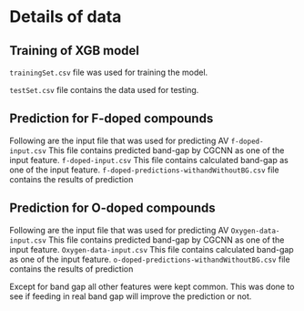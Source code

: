 # Details of data

## Training of XGB model
`trainingSet.csv`  file was used for training the model.

`testSet.csv` file  contains the data used for testing.


## Prediction for F-doped compounds
Following are the input file that was used for predicting AV
`f-doped-input.csv` This file contains predicted band-gap by CGCNN as one of the input feature.
`f-doped-input.csv`  This file contains calculated band-gap as one of the input feature.
`f-doped-predictions-withandWithoutBG.csv` file contains the results of prediction


## Prediction for O-doped compounds
Following are the input file that was used for predicting AV
`Oxygen-data-input.csv` This file contains predicted band-gap by CGCNN as one of the input feature.
`Oxygen-data-input.csv` This file contains calculated band-gap as one of the input feature.
`o-doped-predictions-withandWithoutBG.csv` file contains the results of prediction

Except for band gap all other features were kept common. This was done to see if feeding in real band gap will improve the prediction or not.
